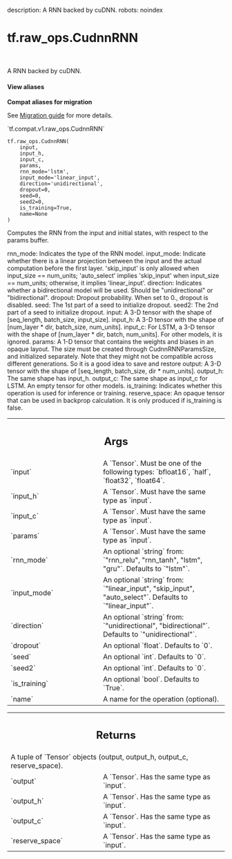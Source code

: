 description: A RNN backed by cuDNN.
robots: noindex

# tf.raw_ops.CudnnRNN

<!-- Insert buttons and diff -->

<table class="tfo-notebook-buttons tfo-api nocontent" align="left">

</table>



A RNN backed by cuDNN.


<section class="expandable">
  <h4 class="showalways">View aliases</h4>
  <p>
<b>Compat aliases for migration</b>
<p>See
<a href="https://www.tensorflow.org/guide/migrate">Migration guide</a> for
more details.</p>
<p>`tf.compat.v1.raw_ops.CudnnRNN`</p>
</p>
</section>

<pre class="devsite-click-to-copy prettyprint lang-py tfo-signature-link">
<code>tf.raw_ops.CudnnRNN(
    input,
    input_h,
    input_c,
    params,
    rnn_mode=&#x27;lstm&#x27;,
    input_mode=&#x27;linear_input&#x27;,
    direction=&#x27;unidirectional&#x27;,
    dropout=0,
    seed=0,
    seed2=0,
    is_training=True,
    name=None
)
</code></pre>



<!-- Placeholder for "Used in" -->

Computes the RNN from the input and initial states, with respect to the params
buffer.

rnn_mode: Indicates the type of the RNN model.
input_mode: Indicate whether there is a linear projection between the input and
  the actual computation before the first layer. 'skip_input' is only allowed
  when input_size == num_units; 'auto_select' implies 'skip_input' when
  input_size == num_units; otherwise, it implies 'linear_input'.
direction: Indicates whether a bidirectional model will be used. Should be
  "unidirectional" or "bidirectional".
dropout: Dropout probability. When set to 0., dropout is disabled.
seed: The 1st part of a seed to initialize dropout.
seed2: The 2nd part of a seed to initialize dropout.
input: A 3-D tensor with the shape of [seq_length, batch_size, input_size].
input_h: A 3-D tensor with the shape of [num_layer * dir, batch_size,
    num_units].
input_c: For LSTM, a 3-D tensor with the shape of
    [num_layer * dir, batch, num_units]. For other models, it is ignored.
params: A 1-D tensor that contains the weights and biases in an opaque layout.
    The size must be created through CudnnRNNParamsSize, and initialized
    separately. Note that they might not be compatible across different
    generations. So it is a good idea to save and restore
output: A 3-D tensor with the shape of [seq_length, batch_size,
    dir * num_units].
output_h: The same shape has input_h.
output_c: The same shape as input_c for LSTM. An empty tensor for other models.
is_training: Indicates whether this operation is used for inference or
  training.
reserve_space: An opaque tensor that can be used in backprop calculation. It
  is only produced if is_training is false.

<!-- Tabular view -->
 <table class="responsive fixed orange">
<colgroup><col width="214px"><col></colgroup>
<tr><th colspan="2"><h2 class="add-link">Args</h2></th></tr>

<tr>
<td>
`input`<a id="input"></a>
</td>
<td>
A `Tensor`. Must be one of the following types: `bfloat16`, `half`, `float32`, `float64`.
</td>
</tr><tr>
<td>
`input_h`<a id="input_h"></a>
</td>
<td>
A `Tensor`. Must have the same type as `input`.
</td>
</tr><tr>
<td>
`input_c`<a id="input_c"></a>
</td>
<td>
A `Tensor`. Must have the same type as `input`.
</td>
</tr><tr>
<td>
`params`<a id="params"></a>
</td>
<td>
A `Tensor`. Must have the same type as `input`.
</td>
</tr><tr>
<td>
`rnn_mode`<a id="rnn_mode"></a>
</td>
<td>
An optional `string` from: `"rnn_relu", "rnn_tanh", "lstm", "gru"`. Defaults to `"lstm"`.
</td>
</tr><tr>
<td>
`input_mode`<a id="input_mode"></a>
</td>
<td>
An optional `string` from: `"linear_input", "skip_input", "auto_select"`. Defaults to `"linear_input"`.
</td>
</tr><tr>
<td>
`direction`<a id="direction"></a>
</td>
<td>
An optional `string` from: `"unidirectional", "bidirectional"`. Defaults to `"unidirectional"`.
</td>
</tr><tr>
<td>
`dropout`<a id="dropout"></a>
</td>
<td>
An optional `float`. Defaults to `0`.
</td>
</tr><tr>
<td>
`seed`<a id="seed"></a>
</td>
<td>
An optional `int`. Defaults to `0`.
</td>
</tr><tr>
<td>
`seed2`<a id="seed2"></a>
</td>
<td>
An optional `int`. Defaults to `0`.
</td>
</tr><tr>
<td>
`is_training`<a id="is_training"></a>
</td>
<td>
An optional `bool`. Defaults to `True`.
</td>
</tr><tr>
<td>
`name`<a id="name"></a>
</td>
<td>
A name for the operation (optional).
</td>
</tr>
</table>



<!-- Tabular view -->
 <table class="responsive fixed orange">
<colgroup><col width="214px"><col></colgroup>
<tr><th colspan="2"><h2 class="add-link">Returns</h2></th></tr>
<tr class="alt">
<td colspan="2">
A tuple of `Tensor` objects (output, output_h, output_c, reserve_space).
</td>
</tr>
<tr>
<td>
`output`<a id="output"></a>
</td>
<td>
A `Tensor`. Has the same type as `input`.
</td>
</tr><tr>
<td>
`output_h`<a id="output_h"></a>
</td>
<td>
A `Tensor`. Has the same type as `input`.
</td>
</tr><tr>
<td>
`output_c`<a id="output_c"></a>
</td>
<td>
A `Tensor`. Has the same type as `input`.
</td>
</tr><tr>
<td>
`reserve_space`<a id="reserve_space"></a>
</td>
<td>
A `Tensor`. Has the same type as `input`.
</td>
</tr>
</table>

